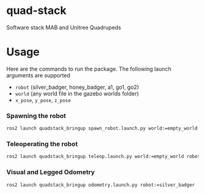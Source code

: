 # quad-stack
Software stack MAB and Unitree Quadrupeds

# Usage

Here are the commands to run the package. The following launch arguments are supported

- `robot` (silver_badger, honey_badger, a1, go1, go2)
- `world` (any world file in the gazebo worlds folder)
- `x_pose`, `y_pose`, `z_pose`


### Spawning the robot

```bash
ros2 launch quadstack_bringup spawn_robot.launch.py world:=empty_world robot:=a1
```

### Teleoperating the robot

```bash
ros2 launch quadstack_bringup teleop.launch.py world:=empty_world robot:=a1
```

### Visual and Legged Odometry

```bash
ros2 launch quadstack_bringup odometry.launch.py robot:=silver_badger
```
